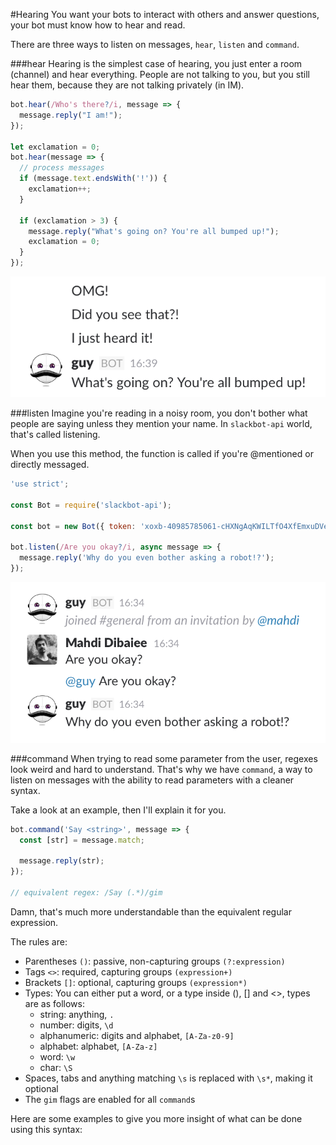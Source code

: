 
#Hearing
 You want your bots to interact with others and answer questions, your bot must know how to hear and read.
 
 There are three ways to listen on messages, `hear`, `listen` and `command`.
 
 ###hear
  Hearing is the simplest case of hearing, you just enter a room (channel) and hear everything.
  People are not talking to you, but you still hear them, because they are not talking privately (in IM).
  
```javascript
bot.hear(/Who's there?/i, message => {
  message.reply("I am!");
});

let exclamation = 0;
bot.hear(message => {
  // process messages
  if (message.text.endsWith('!')) {
    exclamation++;
  }
  
  if (exclamation > 3) {
    message.reply("What's going on? You're all bumped up!");
    exclamation = 0;
  }
});
```

![OMG! Did you see that?! I just heard it!](hearing-hear.png)

###listen
 Imagine you're reading in a noisy room, you don't bother what people are saying unless they mention your name. In `slackbot-api` world, that's called listening.
 
 When you use this method, the function is called if you're @mentioned or directly messaged.
 
```javascript
'use strict';

const Bot = require('slackbot-api');

const bot = new Bot({ token: 'xoxb-40985785061-cHXNgAqKWILTfO4XfEmxuDVe' });

bot.listen(/Are you okay?/i, async message => {
  message.reply('Why do you even bother asking a robot!?');
});
```

![Bot doesn't answer if I don't mention him!](hearing-listen.png)

###command
 When trying to read some parameter from the user, regexes look weird and hard to understand.
 That's why we have `command`, a way to listen on messages with the ability to read parameters with a cleaner syntax.
 
 Take a look at an example, then I'll explain it for you.
 
```javascript
bot.command('Say <string>', message => {
  const [str] = message.match;
  
  message.reply(str);
});

// equivalent regex: /Say (.*)/gim
```

Damn, that's much more understandable than the equivalent regular expression.

The rules are:

* Parentheses `()`: passive, non-capturing groups `(?:expression)`
* Tags `<>`: required, capturing groups `(expression+)`
* Brackets `[]`: optional, capturing groups `(expression*)`
* Types: You can either put a word, or a type inside (), [] and <>, types are as follows:
  * string: anything, `.`
  * number: digits, `\d`
  * alphanumeric: digits and alphabet, `[A-Za-z0-9]`
  * alphabet: alphabet, `[A-Za-z]`
  * word: `\w`
  * char: `\S`
* Spaces, tabs and anything matching `\s` is replaced with `\s*`, making it optional
* The `gim` flags are enabled for all `command`s

Here are some examples to give you more insight of what can be done using this syntax:

```javascript

```